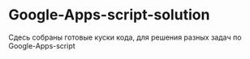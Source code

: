 # Google-Apps-script-solution
Сдесь собраны готовые куски кода, для решения разных задач по Google-Apps-script
